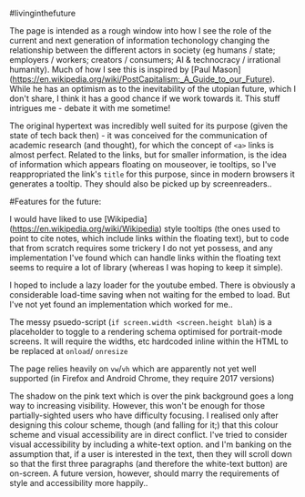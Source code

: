 #livinginthefuture

The page is intended as a rough window into how I see the role of the current and next generation of information techonology changing the relationship between the different actors in society (eg humans / state; employers / workers; creators / consumers; AI & technocracy / irrational humanity). Much of how I see this is inspired by [Paul Mason] (https://en.wikipedia.org/wiki/PostCapitalism:_A_Guide_to_our_Future). While he has an optimism as to the inevitability of the utopian future, which I don't share, I think it has a good chance if we work towards it. This stuff intrigues me - debate it with me sometime!

The original hypertext was incredibly well suited for its purpose (given the state of tech back then) - it was conceived for the communication of academic research (and thought), for which the concept of ```<a>``` links is almost perfect. Related to the links, but for smaller information, is the idea of information which appears floating on mouseover, ie tooltips, so I've reappropriated the link's ```title``` for this purpose, since in modern browsers it generates a tooltip. They should also be picked up by screenreaders..

#Features for the future:

I would have liked to use [Wikipedia] (https://en.wikipedia.org/wiki/Wikipedia) style tooltips (the ones used to point to cite notes, which include links within the floating text), but to code that from scratch requires some trickery I do not yet possess, and any implementation I've found which can handle links within the floating text seems to require a lot of library (whereas I was hoping to keep it simple).

I hoped to include a lazy loader for the youtube embed. There is obviously a considerable load-time saving when not waiting for the embed to load. But I've not yet found an implementation which worked for me..

The messy psuedo-script (```if screen.width <screen.height blah```) is a placeholder to toggle to a rendering schema optimised for portrait-mode screens. It will require the widths, etc hardcoded inline within the HTML to be replaced at ```onload```/ ```onresize```

The page relies heavily on ```vw```/```vh``` which are apparently not yet well supported (in Firefox and Android Chrome, they require 2017 versions)

The shadow on the pink text which is over the pink background goes a long way to increasing visibility. However, this won't be enough for those partially-sighted users who have difficulty focusing. I realised only after designing this colour scheme, though (and falling for it;) that this colour scheme and visual accessibility are in direct conflict. I've tried to consider visual accessibility by including a white-text option. and I'm banking on the assumption that, if a user is interested in the text, then they will scroll down so that the first three paragraphs (and therefore the white-text button) are on-screen.
A future version, however, should marry the requirements of style and accessibility more happily..

